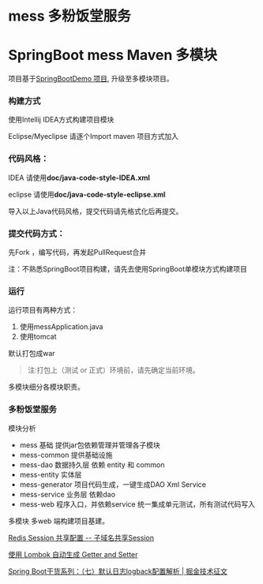 # mess 多粉饭堂服务

# SpringBoot mess Maven 多模块

项目基于[SpringBootDemo 项目](http://git.duofee.com/zengwx/SpringBootDemo), 升级至多模块项目。

### 构建方式
使用Intellij IDEA方式构建项目模块

Eclipse/Myeclipse 请逐个Import maven 项目方式加入

### 代码风格：

IDEA 请使用**doc/java-code-style-IDEA.xml**

eclipse 请使用**doc/java-code-style-eclipse.xml**

导入以上Java代码风格，提交代码请先格式化后再提交。

### 提交代码方式：

先Fork ，编写代码，再发起PullRequest合并

注：不熟悉SpringBoot项目构建，请先去使用SpringBoot单模块方式构建项目

### 运行
运行项目有两种方式：

1. 使用messApplication.java
2. 使用tomcat

默认打包成war

> 注:打包上（测试 or 正式）环境前，请先确定当前环境。

多模块细分各模块职责。

### 多粉饭堂服务
模块分析
- mess  基础 提供jar包依赖管理并管理各子模块
- mess-common 提供基础设施
- mess-dao  数据持久层 依赖 entity 和 common
- mess-entity 实体层
- mess-generator 项目代码生成，一键生成DAO Xml Service
- mess-service 业务层 依赖dao
- mess-web  程序入口，并依赖service 统一集成单元测试，所有测试代码写入


多模块 多web 端构建项目基建。

[Redis Session 共享配置 -- 子域名共享Session](http://git.duofee.com/zengwx/SpringBootDemo/wiki/Redis+Session+%E5%85%B1%E4%BA%AB%E9%85%8D%E7%BD%AE+--+%E5%AD%90%E5%9F%9F%E5%90%8D%E5%85%B1%E4%BA%ABSession)

[使用 Lombok 自动生成 Getter and Setter](http://www.qtdebug.com/java-lombok/)

[Spring Boot干货系列：（七）默认日志logback配置解析 | 掘金技术征文](https://juejin.im/post/58f86981b123db0062363203)